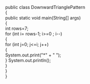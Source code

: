 public class DownwardTrianglePattern  
{  
public static void main(String[] args)  
{  
int rows=7;       
for (int i= rows-1; i>=0 ; i--)  
{   
for (int j=0; j<=i; j++)  
{    
System.out.print("*" + " ");  
} 
System.out.println();  
}  
}  
}  

